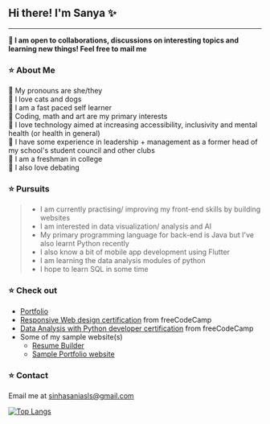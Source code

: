 <!-- ### Hi there 👋 -->

<!--
**Sanya1001/Sanya1001** is a ✨ _special_ ✨ repository because its `README.md` (this file) appears on your GitHub profile.

Here are some ideas to get you started:

- 🔭 I’m currently working on ...
- 🌱 I’m currently learning ...
- 👯 I’m looking to collaborate on ...
- 🤔 I’m looking for help with ...
- 💬 Ask me about ...
- 📫 How to reach me: ...
- 😄 Pronouns: ...
- ⚡ Fun fact: ...
-->
## Hi there! I'm Sanya ✨ 
<hr style="color: blue">

**🎀 I am open to collaborations, discussions on interesting topics and learning new things! Feel free to mail me**  

### ⭐️ About Me
📍 My pronouns are she/they   
📍 I love cats and dogs    
📍 I am a fast paced self learner    
📍 Coding, math and art are my primary interests    
📍 I love technology aimed at increasing accessibility, inclusivity and mental health (or health in general)    
📍 I have some experience in leadership + management as a former head of my school's student council and other clubs   
📍 I am a freshman in college    
📍 I also love debating   

### ⭐️ Pursuits
> - I am currently practising/ improving my front-end skills by building websites <br>
> - I am interested in data visualization/ analysis and AI <br>
> - My primary programming language for back-end is Java but I've also learnt Python recently<br>
> - I also know a bit of mobile app development using Flutter <br>
> - I am learning the data analysis modules of python   
> - I hope to learn SQL in some time

### ⭐️ Check out
- [Portfolio](https://sanya1001.github.io/)
- [Responsive Web design certification](https://www.freecodecamp.org/certification/sanya1001/responsive-web-design) from freeCodeCamp
- [Data Analysis with Python developer certification](https://www.freecodecamp.org/certification/sanya1001/data-analysis-with-python-v7) from freeCodeCamp
- Some of my sample website(s)
    - [Resume Builder](https://sanya1001.github.io/rbuild)
    - [Sample Portfolio website](https://sanya1001.github.io/portfolio)

### ⭐️ Contact
Email me at sinhasaniasls@gmail.com

[![Top Langs](https://github-readme-stats.vercel.app/api/top-langs/?username=Sanya1001&layout=compact)](https://github.com/anuraghazra/github-readme-stats)

